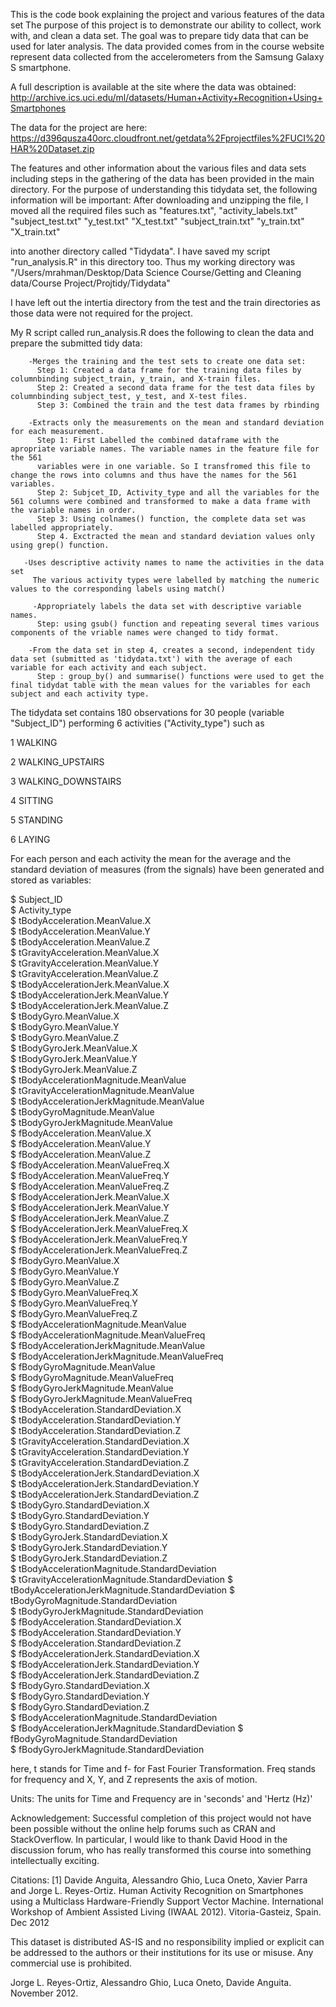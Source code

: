 This is the code book explaining the project and various features of the data set
The purpose of this project is to demonstrate our ability to collect, work with, and clean a data set. The goal was to prepare tidy data that can be used for later analysis. 
The data provided comes from in the course website represent data collected from the accelerometers from the Samsung Galaxy S smartphone.

A full description is available at the site where the data was obtained: 
   http://archive.ics.uci.edu/ml/datasets/Human+Activity+Recognition+Using+Smartphones 

The data for the project are here: 
  https://d396qusza40orc.cloudfront.net/getdata%2Fprojectfiles%2FUCI%20HAR%20Dataset.zip

The features and other information about the various files and data sets including steps in the gathering of the data has been provided in the main directory. 
For the purpose of understanding this tidydata set, the following information will be important:
  After downloading and unzipping the file, I moved all the required files such as 
"features.txt", 
"activity_labels.txt"
 "subject_test.txt"
 "y_test.txt"
 "X_test.txt"
 "subject_train.txt"
 "y_train.txt"
 "X_train.txt"
 
 into another directory called "Tidydata". I have saved my script "run_analysis.R" in this directory too. Thus my working directory was 
 "/Users/mrahman/Desktop/Data Science Course/Getting and Cleaning data/Course Project/Projtidy/Tidydata"
 
 I have left out the intertia directory from the test and the train directories as those data were not required for the project. 
 
  My R script called run_analysis.R does the following to clean the data and prepare the submitted tidy data:
    
        -Merges the training and the test sets to create one data set: 
          Step 1: Created a data frame for the training data files by columnbinding subject_train, y_train, and X-train files.
          Step 2: Created a second data frame for the test data files by columnbinding subject_test, y_test, and X-test files.
          Step 3: Combined the train and the test data frames by rbinding
        
        -Extracts only the measurements on the mean and standard deviation for each measurement.
          Step 1: First Labelled the combined dataframe with the apropriate variable names. The variable names in the feature file for the 561
          variables were in one variable. So I transfromed this file to change the rows into columns and thus have the names for the 561 variables.
          Step 2: Subjcet_ID, Activity_type and all the variables for the 561 columns were combined and transformed to make a data frame with the variable names in order.
          Step 3: Using colnames() function, the complete data set was labelled appropriately.
          Step 4. Exctracted the mean and standard deviation values only using grep() function.
          
       -Uses descriptive activity names to name the activities in the data set
         The various activity types were labelled by matching the numeric values to the corresponding labels using match()
        
         -Appropriately labels the data set with descriptive variable names.
          Step: using gsub() function and repeating several times various components of the vriable names were changed to tidy format.
  
        -From the data set in step 4, creates a second, independent tidy data set (submitted as 'tidydata.txt') with the average of each variable for each activity and each subject.
          Step : group_by() and summarise() functions were used to get the final tidydat table with the mean values for the variables for each subject and each activity type.
The tidydata set contains 180 observations for 30 people (variable "Subject_ID") performing 6 activities ("Activity_type") such as 

1 WALKING

2 WALKING_UPSTAIRS

3 WALKING_DOWNSTAIRS

4 SITTING

5 STANDING

6 LAYING

For each person and each activity the mean for the average and the standard deviation of measures (from the signals) have been generated and stored as variables:
  
$ Subject_ID                                     
$ Activity_type                                   
$ tBodyAcceleration.MeanValue.X                   
$ tBodyAcceleration.MeanValue.Y                   
$ tBodyAcceleration.MeanValue.Z                   
$ tGravityAcceleration.MeanValue.X                
$ tGravityAcceleration.MeanValue.Y                
$ tGravityAcceleration.MeanValue.Z                
$ tBodyAccelerationJerk.MeanValue.X               
$ tBodyAccelerationJerk.MeanValue.Y               
$ tBodyAccelerationJerk.MeanValue.Z               
$ tBodyGyro.MeanValue.X                           
$ tBodyGyro.MeanValue.Y                           
$ tBodyGyro.MeanValue.Z                           
$ tBodyGyroJerk.MeanValue.X                       
$ tBodyGyroJerk.MeanValue.Y                       
$ tBodyGyroJerk.MeanValue.Z                       
$ tBodyAccelerationMagnitude.MeanValue            
$ tGravityAccelerationMagnitude.MeanValue         
$ tBodyAccelerationJerkMagnitude.MeanValue        
$ tBodyGyroMagnitude.MeanValue                    
$ tBodyGyroJerkMagnitude.MeanValue                
$ fBodyAcceleration.MeanValue.X                   
$ fBodyAcceleration.MeanValue.Y                   
$ fBodyAcceleration.MeanValue.Z                   
$ fBodyAcceleration.MeanValueFreq.X               
$ fBodyAcceleration.MeanValueFreq.Y               
$ fBodyAcceleration.MeanValueFreq.Z             
$ fBodyAccelerationJerk.MeanValue.X               
$ fBodyAccelerationJerk.MeanValue.Y               
$ fBodyAccelerationJerk.MeanValue.Z               
$ fBodyAccelerationJerk.MeanValueFreq.X           
$ fBodyAccelerationJerk.MeanValueFreq.Y           
$ fBodyAccelerationJerk.MeanValueFreq.Z           
$ fBodyGyro.MeanValue.X                           
$ fBodyGyro.MeanValue.Y                           
$ fBodyGyro.MeanValue.Z                           
$ fBodyGyro.MeanValueFreq.X                       
$ fBodyGyro.MeanValueFreq.Y                       
$ fBodyGyro.MeanValueFreq.Z                       
$ fBodyAccelerationMagnitude.MeanValue            
$ fBodyAccelerationMagnitude.MeanValueFreq        
$ fBodyAccelerationJerkMagnitude.MeanValue        
$ fBodyAccelerationJerkMagnitude.MeanValueFreq    
$ fBodyGyroMagnitude.MeanValue                    
$ fBodyGyroMagnitude.MeanValueFreq                
$ fBodyGyroJerkMagnitude.MeanValue                
$ fBodyGyroJerkMagnitude.MeanValueFreq            
$ tBodyAcceleration.StandardDeviation.X           
$ tBodyAcceleration.StandardDeviation.Y           
$ tBodyAcceleration.StandardDeviation.Z           
$ tGravityAcceleration.StandardDeviation.X        
$ tGravityAcceleration.StandardDeviation.Y        
$ tGravityAcceleration.StandardDeviation.Z        
$ tBodyAccelerationJerk.StandardDeviation.X       
$ tBodyAccelerationJerk.StandardDeviation.Y       
$ tBodyAccelerationJerk.StandardDeviation.Z       
$ tBodyGyro.StandardDeviation.X                   
$ tBodyGyro.StandardDeviation.Y                   
$ tBodyGyro.StandardDeviation.Z                   
$ tBodyGyroJerk.StandardDeviation.X               
$ tBodyGyroJerk.StandardDeviation.Y               
$ tBodyGyroJerk.StandardDeviation.Z               
$ tBodyAccelerationMagnitude.StandardDeviation    
$ tGravityAccelerationMagnitude.StandardDeviation 
$ tBodyAccelerationJerkMagnitude.StandardDeviation
$ tBodyGyroMagnitude.StandardDeviation            
$ tBodyGyroJerkMagnitude.StandardDeviation        
$ fBodyAcceleration.StandardDeviation.X           
$ fBodyAcceleration.StandardDeviation.Y           
$ fBodyAcceleration.StandardDeviation.Z           
$ fBodyAccelerationJerk.StandardDeviation.X       
$ fBodyAccelerationJerk.StandardDeviation.Y       
$ fBodyAccelerationJerk.StandardDeviation.Z       
$ fBodyGyro.StandardDeviation.X                   
$ fBodyGyro.StandardDeviation.Y                   
$ fBodyGyro.StandardDeviation.Z                   
$ fBodyAccelerationMagnitude.StandardDeviation    
$ fBodyAccelerationJerkMagnitude.StandardDeviation
$ fBodyGyroMagnitude.StandardDeviation            
$ fBodyGyroJerkMagnitude.StandardDeviation        

here, t stands for Time and f- for Fast Fourier Transformation. Freq stands for frequency and X, Y, and Z represents the axis of motion. 

Units:
The units for Time and Frequency are in 'seconds' and 'Hertz (Hz)'

Acknowledgement:
Successful completion of this project would not have been possible without the online help forums such as
CRAN and StackOverflow. In particular,  I would like to thank David Hood in the discussion forum, who has really transformed this course into something intellectually exciting. 

Citations:
[1] Davide Anguita, Alessandro Ghio, Luca Oneto, Xavier Parra and Jorge L. Reyes-Ortiz. Human Activity Recognition on Smartphones using a Multiclass Hardware-Friendly Support Vector Machine. International Workshop of Ambient Assisted Living (IWAAL 2012). Vitoria-Gasteiz, Spain. Dec 2012

This dataset is distributed AS-IS and no responsibility implied or explicit can be addressed to the authors or their institutions for its use or misuse. Any commercial use is prohibited.

Jorge L. Reyes-Ortiz, Alessandro Ghio, Luca Oneto, Davide Anguita. November 2012.
